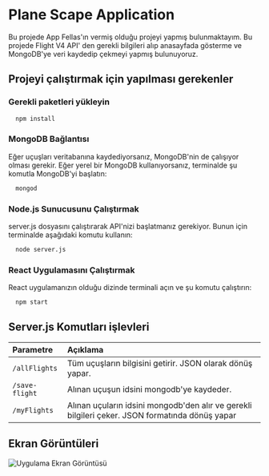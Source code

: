 
# Plane Scape Application

Bu projede App Fellas'ın vermiş olduğu projeyi yapmış bulunmaktayım. Bu projede Flight V4 API' den gerekli bilgileri alıp anasayfada gösterme ve MongoDB'ye veri kaydedip çekmeyi yapmış bulunuyoruz.


## Projeyi çalıştırmak için yapılması gerekenler

### Gerekli paketleri yükleyin

```bash
  npm install
```

### MongoDB Bağlantısı
Eğer uçuşları veritabanına kaydediyorsanız, MongoDB'nin de çalışıyor olması gerekir. Eğer yerel bir MongoDB kullanıyorsanız, terminalde şu komutla MongoDB'yi başlatın:

```bash
  mongod
```

###  Node.js Sunucusunu Çalıştırmak
server.js dosyasını çalıştırarak API'nizi başlatmanız gerekiyor. Bunun için terminalde aşağıdaki komutu kullanın:

```bash
  node server.js
```

### React Uygulamasını Çalıştırmak
React uygulamanızın olduğu dizinde terminali açın ve şu komutu çalıştırın:

```bash
  npm start
```

  
## Server.js Komutları işlevleri




| Parametre | Açıklama                |
| :-------- | :------------------------- |
| `/allFlights` | Tüm uçuşların bilgisini getirir. JSON olarak dönüş yapar. |
| `/save-flight` | Alınan uçuşun idsini mongodb'ye kaydeder. |
| `/myFlights` | Alınan uçuların idsini mongodb'den alır ve gerekli bilgileri çeker. JSON formatında dönüş yapar |

  
## Ekran Görüntüleri

![Uygulama Ekran Görüntüsü](https://i.imgur.com/KW9Ni6t.png)

  